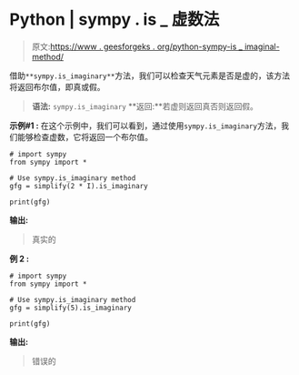 # Python | sympy . is _ 虚数法

> 原文:[https://www . geesforgeks . org/python-sympy-is _ imaginal-method/](https://www.geeksforgeeks.org/python-sympy-is_imaginary-method/)

借助`**sympy.is_imaginary**`方法，我们可以检查天气元素是否是虚的，该方法将返回布尔值，即真或假。

> **语法:** `sympy.is_imaginary`
> **返回:**若虚则返回真否则返回假。

**示例#1 :**
在这个示例中，我们可以看到，通过使用`sympy.is_imaginary`方法，我们能够检查虚数，它将返回一个布尔值。

```
# import sympy
from sympy import *

# Use sympy.is_imaginary method
gfg = simplify(2 * I).is_imaginary

print(gfg)
```

**输出:**

> 真实的

**例 2 :**

```
# import sympy
from sympy import *

# Use sympy.is_imaginary method
gfg = simplify(5).is_imaginary

print(gfg)
```

**输出:**

> 错误的